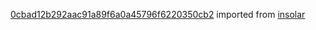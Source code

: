 [0cbad12b292aac91a89f6a0a45796f6220350cb2](https://github.com/insolar/insolar/commit/0cbad12b292aac91a89f6a0a45796f6220350cb2) imported from [insolar](https://github.com/insolar/insolar)

